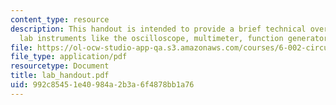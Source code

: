 ```yaml
---
content_type: resource
description: This handout is intended to provide a brief technical overview of the
  lab instruments like the oscilloscope, multimeter, function generator, and the protoboard.
file: https://ol-ocw-studio-app-qa.s3.amazonaws.com/courses/6-002-circuits-and-electronics-spring-2007/992c85451e40984a2b3a6f4878bb1a76_lab_handout.pdf
file_type: application/pdf
resourcetype: Document
title: lab_handout.pdf
uid: 992c8545-1e40-984a-2b3a-6f4878bb1a76
---
```

